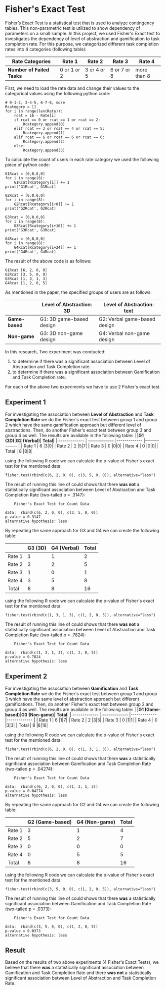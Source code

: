 # Fisher's Exact Test
Fisher’s Exact Test is a statistical test that is used to analyze contingency tables.
This non-parametric test is utilized to show dependency of parameters on a small sample.
In this project, we used Fisher's Exact test to investigates the dependency of level of abstraction and gamification to task completion rate.
For this purpose, we categorized different task completion rates into 4 categories (following table):


|**Rate Categories**|Rate 1|Rate 2|Rate 3|Rate 4|
| ------------- | ------------- | ------------- | ------------- |------------- |
|**Number of Failed Tasks**| 0 or 1 or 2 |3 or 4 or 5|6 or 7 or 8| more than 8|

First, we need to load the rate data and change their values to the categorical values using the following python code:

```
# 0-1-2, 3-4-5, 6-7-8, more
Rcategory = []
for i in range(len(Rate)):
    rcat = 16 - Rate[i]
    if rcat == 0 or rcat == 1 or rcat == 2:
        Rcategory.append(0)
    elif rcat == 3 or rcat == 4 or rcat == 5:
        Rcategory.append(1)
    elif rcat == 6 or rcat == 6 or rcat == 6:
        Rcategory.append(2)
    else:
        Rcategory.append(3)
```

To calculate the count of users in each rate category we used the following piece of python code:

```
G1Rcat = [0,0,0,0]
for i in range(8):
    G1Rcat[Rcategory[i]] += 1
print('G1Rcat', G1Rcat)

G2Rcat = [0,0,0,0]
for i in range(8):
    G2Rcat[Rcategory[i+8]] += 1
print('G2Rcat', G2Rcat)

G3Rcat = [0,0,0,0]
for i in range(8):
    G3Rcat[Rcategory[i+16]] += 1
print('G3Rcat', G3Rcat)

G4Rcat = [0,0,0,0]
for i in range(8):
    G4Rcat[Rcategory[i+24]] += 1
print('G4Rcat', G4Rcat)
```
The result of the above code is as follows:
```
G1Rcat [6, 2, 0, 0]
G2Rcat [3, 5, 0, 0]
G3Rcat [1, 3, 1, 3]
G4Rcat [1, 2, 0, 5]
```

As mentioned in the paper, the specified groups of users are as follows:

|     |**Level of Abstraction: 3D**|**Level of Abstraction: text**|
| ------------- | ------------- | ------------- |
|**Game-based**| G1: 3D game-based design |G2: Verbal game-based design|
|**Non-game**| G3: 3D non-game design |G4: Verbal non-game design|

In this research, Two experiment was conducted:
1) to determine if there was a significant association between Level of Abstraction and Task Completion rate.
2) to determine if there was a significant association between Gamification and Task Completion rate.

For each of the above two experiments we have to use 2 Fisher's exact test.

## Experiment 1
For investigating the association between **Level of Abstraction** and **Task Completion Rate** we do the Fisher's exact test between group 1 and group 2 which have the same gamification approach but different level of abstractions. Then, do another Fisher's exact test between group 3 and group 4 as well. The results are available in the following table:
|   |**G1 (3D)**|**G2 (Verbal)**| **Total**|
| ------------- | ------------- |------------- |------------- |
| Rate 1 | 6 |3|9|
| Rate 2 | 2 |5|7|
| Rate 3 | 0 |0|0|
| Rate 4 | 0 |0|0|
| Total  | 8 |8|8|

using the following R code we can calculate the p-value of Fisher's exact test for the mentioned data:

```
fisher.test(rbind(c(6, 2, 0, 0), c(3, 5, 0, 0)), alternative="less")
```

The result of running this line of could shows that there **was not** a statistically significant association between Level of Abstraction and Task Completion Rate (two-tailed p = .3147):  

```
	Fisher's Exact Test for Count Data

data:  rbind(c(6, 2, 0, 0), c(3, 5, 0, 0))
p-value = 0.3147
alternative hypothesis: less
```

By repeating the same approach for G3 and G4 we can create the following table:

|   |**G3 (3D)**|**G4 (Verbal)**| **Total**|
| ------------- | ------------- |------------- |------------- |
| Rate 1 | 1 |1|2|
| Rate 2 | 3 |2|5|
| Rate 3 | 1 |0|1|
| Rate 4 | 3 |5|8|
| Total  | 8 |8|16|

using the following R code we can calculate the p-value of Fisher's exact test for the mentioned data:

```
fisher.test(rbind(c(1, 3, 1, 3), c(1, 2, 0, 5)), alternative="less")
```

The result of running this line of could shows that there **was not** a statistically significant association between Level of Abstraction and Task Completion Rate (two-tailed p = .7824):  

```
	Fisher's Exact Test for Count Data

data:  rbind(c(1, 3, 1, 3), c(1, 2, 0, 5))
p-value = 0.7824
alternative hypothesis: less
```

## Experiment 2
For investigating the association between **Gamification** and **Task Completion Rate** we do the Fisher's exact test between group 1 and group 3 which have the same level of abstraction approach but different gamifications. Then, do another Fisher's exact test between group 2 and group 4 as well. The results are available in the following table:
|   |**G1 (Game-based)**|**G3 (Non-game)**| **Total**|
| ------------- | ------------- |------------- |------------- |
| Rate 1 | 6 |1|7|
| Rate 2 | 2 |3|5|
| Rate 3 | 0 |1|1|
| Rate 4 | 0 |3|3|
| Total  | 8 |8|16|

using the following R code we can calculate the p-value of Fisher's exact test for the mentioned data:

```
fisher.test(rbind(c(6, 2, 0, 0), c(1, 3, 1, 3)), alternative="less")
```

The result of running this line of could shows that there **was** a statistically significant association between Gamification and Task Completion Rate (two-tailed p = .04274):  

```
	Fisher's Exact Test for Count Data

data:  rbind(c(6, 2, 0, 0), c(1, 3, 1, 3))
p-value = 0.04274
alternative hypothesis: less
```

By repeating the same approach for G2 and G4 we can create the following table:

|   |**G2 (Game-based)**|**G4 (Non-game)**| **Total**|
| ------------- | ------------- |------------- |------------- |
| Rate 1 | 3 |1|4|
| Rate 2 | 5 |2|7|
| Rate 3 | 0 |0|0|
| Rate 4 | 0 |5|5|
| Total  | 8 |8|16|

using the following R code we can calculate the p-value of Fisher's exact test for the mentioned data:

```
fisher.test(rbind(c(3, 5, 0, 0), c(1, 2, 0, 5)), alternative="less")
```

The result of running this line of could shows that there **was** a statistically significant association between Gamification and Task Completion Rate (two-tailed p = .0373):  

```
	Fisher's Exact Test for Count Data

data:  rbind(c(3, 5, 0, 0), c(1, 2, 0, 5))
p-value = 0.0373
alternative hypothesis: less
```

## Result
Based on the results of two above experiments (4 Fisher's Exact Tests), we believe that there **was** a statistically significant association between Gamification and Task Completion Rate and there **was not** a statistically significant association between Level of Abstraction and Task Completion Rate.
